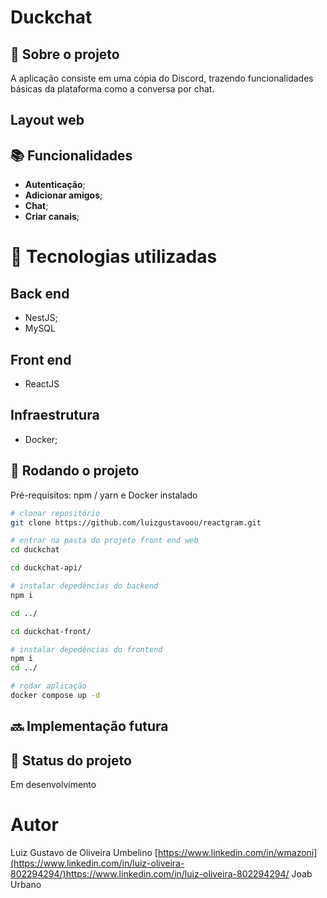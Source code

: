 # Duckchat
<!-- license --> 

## :memo:  Sobre o projeto

<!-- https://wmazoni-sds1.netlify.app -->
A aplicação consiste em uma cópia do Discord, trazendo funcionalidades básicas da plataforma como a conversa por chat.

<!--## Layout mobile
![Mobile 1](https://github.com/acenelio/assets/raw/main/sds1/mobile1.png) ![Mobile 2](https://github.com/acenelio/assets/raw/main/sds1/mobile2.png)
-->

## Layout web
<!-- [video miniblog](https://github.com/luizgustavoou/Miniblog/assets/89609312/2eae513a-ed78-4a62-b044-b7ae4c9a5143) -->

<!--
## Modelo conceitual
![Modelo Conceitual](https://github.com/acenelio/assets/raw/main/sds1/modelo-conceitual.png)
-->
## :books: Funcionalidades
* <b>Autenticação</b>;
* <b>Adicionar amigos</b>;
* <b>Chat</b>;
* <b> Criar canais</b>;

# :wrench: Tecnologias utilizadas
## Back end
* NestJS;
* MySQL
  
## Front end
* ReactJS
<!--## Implantação em produção
- Back end: Heroku
- Front end web: Netlify
- Banco de dados: Postgresql -->

## Infraestrutura
* Docker;

## :rocket: Rodando o projeto
Pré-requisitos: npm / yarn e Docker instalado

```bash
# clonar repositório
git clone https://github.com/luizgustavoou/reactgram.git

# entrar na pasta do projeto front end web
cd duckchat

cd duckchat-api/

# instalar depedências do backend
npm i

cd ../

cd duckchat-front/

# instalar depedências do frontend
npm i
cd ../

# rodar aplicação
docker compose up -d
```

## :soon: Implementação futura

## :dart: Status do projeto
Em desenvolvimento

# Autor

Luiz Gustavo de Oliveira Umbelino
[https://www.linkedin.com/in/wmazoni](https://www.linkedin.com/in/luiz-oliveira-802294294/)https://www.linkedin.com/in/luiz-oliveira-802294294/
Joab Urbano

